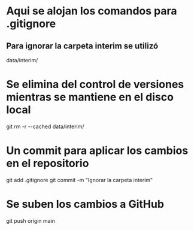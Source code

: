 # Aqui se alojan los comandos para .gitignore

## Para ignorar la carpeta interim se utilizó
data/interim/
# Se elimina del control de versiones mientras se mantiene en el disco local
git rm -r --cached data/interim/
# Un commit para aplicar los cambios en el repositorio
git add .gitignore
git commit -m "Ignorar la carpeta interim"
# Se suben los cambios a GitHub
git push origin main